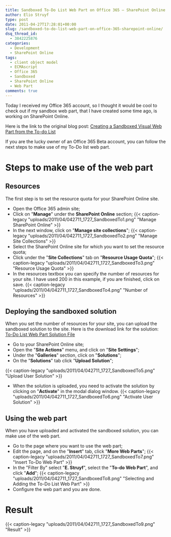 ```yaml
---
title: Sandboxed To-Do List Web Part on Office 365 – SharePoint Online
author: Elio Struyf
type: post
date: 2011-04-27T17:28:01+00:00
slug: /sandboxed-to-do-list-web-part-on-office-365-sharepoint-online/
dsq_thread_id:
  - 3842225876
categories:
  - Development
  - SharePoint Online
tags:
  - client object model
  - ECMAscript
  - Office 365
  - Sandboxed
  - SharePoint Online
  - Web Part
comments: true
---
```


Today I received my Office 365 account, so I thought it would be cool to check out if my sandbox web part, that I have created some time ago, is working on SharePoint Online.

Here is the link to the original blog post: [Creating a Sandboxed Visual Web Part from the To-do List](https://www.eliostruyf.com/creating-a-sandboxed-visual-web-part-from-the-to-do-list/)

If you are the lucky owner of an Office 365 Beta account, you can follow the next steps to make use of my To-Do list web part.

# Steps to make use of the web part

## Resources

The first step is to set the resource quota for your SharePoint Online site.

*   Open the Office 365 admin site;
*   Click on "**Manage**" under the **SharePoint Online** section;
{{< caption-legacy "uploads/2011/04/042711_1727_SandboxedTo1.png" "Manage SharePoint Online" >}}
*   In the next window, click on "**Manage site collections**";
{{< caption-legacy "uploads/2011/04/042711_1727_SandboxedTo2.png" "Manage Site Collections" >}}
*   Select the SharePoint Online site for which you want to set the resource quota;
*   Click under the "**Site Collections**" tab on "**Resource Usage Quota**";
{{< caption-legacy "uploads/2011/04/042711_1727_SandboxedTo3.png" "Resource Usage Quota" >}}
*   In the resources textbox you can specify the number of resources for your site. I have used 200 in this example, if you are finished, click on save.
{{< caption-legacy "uploads/2011/04/042711_1727_SandboxedTo4.png" "Number of Resources" >}}

## Deploying the sandboxed solution

When you set the number of resources for your site, you can upload the sandboxed solution to the site. Here is the download link for the solution: [To-Do List Web Part Solution File](uploads/2011/03/EStruyf.TodoWP_Solution.zip)

*   Go to your SharePoint Online site;
*   Open the "**Site Actions**" menu, and click on "**Site Settings**";
*   Under the "**Galleries**" section, click on "**Solutions**";
*   On the "**Solutions**" tab click "**Upload Solution**";

{{< caption-legacy "uploads/2011/04/042711_1727_SandboxedTo5.png" "Upload User Solution" >}}
*   When the solution is uploaded, you need to activate the solution by clicking on "**Activate**" in the modal dialog window.
{{< caption-legacy "uploads/2011/04/042711_1727_SandboxedTo6.png" "Activate User Solution" >}}

## Using the web part

When you have uploaded and activated the sandboxed solution, you can make use of the web part.

*   Go to the page where you want to use the web part;
*   Edit the page, and on the "**Insert**" tab, click "**More Web Parts**";
{{< caption-legacy "uploads/2011/04/042711_1727_SandboxedTo7.png" "Insert To-Do Web Part" >}}
*   In the "Filter By" select "**E. Struyf**", select the "**To-do Web Part**", and click "**Add**";
{{< caption-legacy "uploads/2011/04/042711_1727_SandboxedTo8.png" "Selecting and Adding the To-Do List Web Part" >}}
*   Configure the web part and you are done.

# Result

{{< caption-legacy "uploads/2011/04/042711_1727_SandboxedTo9.png" "Result" >}}